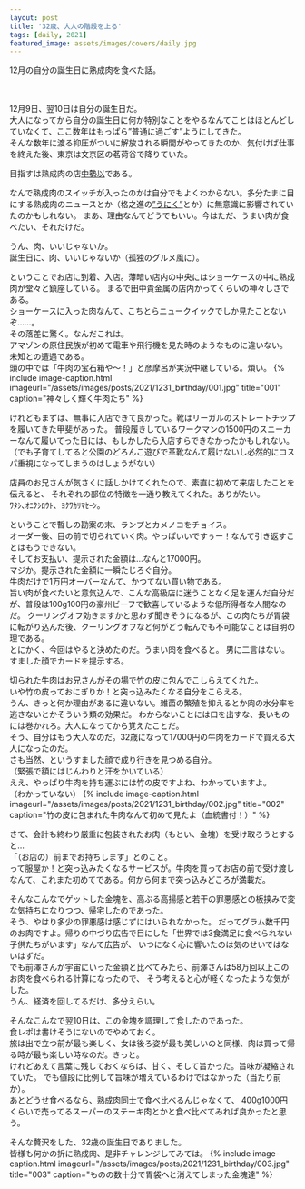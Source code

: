 ```yaml
---
layout: post
title: '32歳、大人の階段を上る'
tags: [daily, 2021]
featured_image: assets/images/covers/daily.jpg
---
```


12月の自分の誕生日に熟成肉を食べた話。
<br>
<br>
<br>

12月9日、翌10日は自分の誕生日だ。
<br>
大人になってから自分の誕生日に何か特別なことをやるなんてことはほとんどしていなくて、ここ数年はもっぱら”普通に過ごす”ようにしてきた。
<br>
そんな数年に渡る抑圧がついに解放される瞬間がやってきたのか、気付けば仕事を終えた後、東京は文京区の茗荷谷で降りていた。
<br>

目指すは熟成肉の店[中勢以](https://www.naka-sei.com/)である。
<br>

なんで熟成肉のスイッチが入ったのかは自分でもよくわからない。多分たまに目にする熟成肉のニュースとか（格之進の[”うにく”](https://www.google.com/search?q=%E6%A0%BC%E4%B9%8B%E9%80%B2+%E3%81%86%E3%81%AB%E3%81%8F&tbm=isch&ved=2ahUKEwin1ovHj471AhV6UfUHHROAAVkQ2-cCegQIABAA&oq=%E6%A0%BC%E4%B9%8B%E9%80%B2+%E3%81%86%E3%81%AB%E3%81%8F&gs_lcp=CgNpbWcQAzIECAAQGFDiCFjiCGCgCmgAcAB4AIABSogBiAGSAQEymAEAoAEBqgELZ3dzLXdpei1pbWfAAQE&sclient=img&ei=kALPYafOJPqi1e8Pk4CGyAU&bih=937&biw=1920&rlz=1C1AGAK_jaJP975JP980)とか）に無意識に影響されていたのかもしれない。
まあ、理由なんてどうでもいい。今はただ、うまい肉が食べたい、それだけだ。
<br>

うん、肉、いいじゃないか。
<br>
誕生日に、肉、いいじゃないか（孤独のグルメ風に）。
<br>

ということでお店に到着、入店。薄暗い店内の中央にはショーケースの中に熟成肉が堂々と鎮座している。
まるで田中貴金属の店内かってくらいの神々しさである。
<br>
ショーケースに入った肉なんて、こちとらニュークイックでしか見たことないぞ……。
<br>
その落差に驚く。なんだこれは。
<br>
アマゾンの原住民族が初めて電車や飛行機を見た時のようなものに違いない。
<br>
未知との遭遇である。
<br>
頭の中では「牛肉の宝石箱や～！」と彦摩呂が実況中継している。煩い。
{% include image-caption.html imageurl="/assets/images/posts/2021/1231_birthday/001.jpg" title="001" caption="神々しく輝く牛肉たち" %}
<br>

けれどもまずは、無事に入店できて良かった。靴はリーガルのストレートチップを履いてきた甲斐があった。
普段履きしているワークマンの1500円のスニーカーなんて履いてった日には、もしかしたら入店すらできなかったかもしれない。
（でも子育てしてると公園のどろんこ遊びで革靴なんて履けないし必然的にコスパ重視になってしまうのはしょうがない）
<br>

店員のお兄さんが気さくに話しかけてくれたので、素直に初めて来店したことを伝えると、
それぞれの部位の特徴を一通り教えてくれた。ありがたい。
<br>
ﾜﾀｼ､ｵﾆｸｼﾛｳﾄ、ﾖｸﾜｶﾘﾏｾｰﾝ。
<br>

ということで暫しの勘案の末、ランプとカメノコをチョイス。
<br>
オーダー後、目の前で切られていく肉。やっぱいいですぅー！なんて引き返すことはもうできない。
<br>
そしてお支払い、提示された金額は…なんと17000円。
<br>
マジか。提示された金額に一瞬たじろぐ自分。
<br>
牛肉だけで1万円オーバーなんて、かつてない買い物である。
<br>
旨い肉が食べたいと意気込んで、こんな高級店に迷うことなく足を運んだ自分だが、普段は100g100円の豪州ビーフで歓喜しているような低所得者な人間なのだ。
クーリングオフ効きますかと思わず聞きそうになるが、この肉たちが胃袋に転がり込んだ後、クーリングオフなど何がどう転んでも不可能なことは自明の理である。
<br>
とにかく、今回はやると決めたのだ。うまい肉を食べると。
男に二言はない。すました顔でカードを提示する。
<br>

切られた牛肉はお兄さんがその場で竹の皮に包んでこしらえてくれた。
<br>
いや竹の皮っておにぎりか！と突っ込みたくなる自分をこらえる。
<br>
うん、きっと何か理由があるに違いない。雑菌の繁殖を抑えるとか肉の水分率を逃さないとかそういう類の効果だ。
わからないことには口を出すな、長いものには巻かれろ。大人になってから覚えたことだ。
<br>
そう、自分はもう大人なのだ。32歳になって17000円の牛肉をカードで買える大人になったのだ。
<br>
さも当然、というすました顔で成り行きを見つめる自分。
<br>
（緊張で額にはじんわりと汗をかいている）
<br>
ええ、やっぱり牛肉を持ち運ぶには竹の皮ですよね、わかっていますよ。
<br>
（わかっていない）
{% include image-caption.html imageurl="/assets/images/posts/2021/1231_birthday/002.jpg" title="002" caption="竹の皮に包まれた牛肉なんて初めて見たよ（血統書付！）" %}
<br>

さて、会計も終わり厳重に包装されたお肉（もとい、金塊）を受け取ろうとすると…
<br>
「（お店の）前までお持ちします」とのこと。
<br>
って服屋か！と突っ込みたくなるサービスが。牛肉を買ってお店の前で受け渡しなんて、これまた初めてである。何から何まで突っ込みどころが満載だ。
<br>

そんなこんなでゲットした金塊を、高ぶる高揚感と若干の罪悪感との板挟みで変な気持ちになりつつ、帰宅したのであった。
<br>
そう、やはり多少の罪悪感は感じずにはいられなかった。
だってグラム数千円のお肉ですよ。帰りの中づり広告で目にした「世界では3食満足に食べられない子供たちがいます」なんて広告が、
いつになく心に響いたのは気のせいではないはずだ。
<br>
でも前澤さんが宇宙にいった金額と比べてみたら、前澤さんは58万回以上このお肉を食べられる計算になったので、
そう考えると心が軽くなったような気がした。
<br>
うん、経済を回してるだけ、多分えらい。
<br>

そんなこんなで翌10日は、この金塊を調理して食したのであった。
<br>
食レポは書けそうにないのでやめておく。
<br>
旅は出で立つ前が最も楽しく、女は後ろ姿が最も美しいのと同様、肉は買って帰る時が最も楽しい時なのだ。きっと。
<br>
けれどあえて言葉に残しておくならば、甘く、そして旨かった。旨味が凝縮されていた。
でも値段に比例して旨味が増えているわけではなかった（当たり前か）。
<br>
あとどうせ食べるなら、熟成肉同士で食べ比べるんじゃなくて、
400g1000円くらいで売ってるスーパーのステーキ肉とかと食べ比べてみれば良かったと思う。
<br>

そんな贅沢をした、32歳の誕生日でありました。
<br>
皆様も何かの折に熟成肉、是非チャレンジしてみては。
{% include image-caption.html imageurl="/assets/images/posts/2021/1231_birthday/003.jpg" title="003" caption="ものの数十分で胃袋へと消えてしまった金塊達" %}
<br>
<br>
<br>

